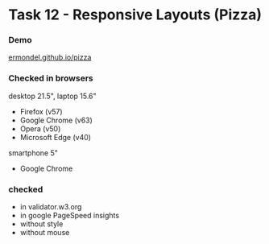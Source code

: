 Task 12 - Responsive Layouts (Pizza)
===============================

### Demo
[ermondel.github.io/pizza](https://ermondel.github.io/pizza/)

### Checked in browsers
desktop 21.5", laptop 15.6"
* Firefox (v57)
* Google Chrome (v63)
* Opera (v50)
* Microsoft Edge (v40)

smartphone 5"
* Google Chrome

### checked
* in validator.w3.org
* in google PageSpeed insights
* without style
* without mouse
